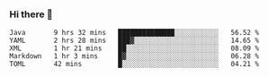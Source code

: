 ### Hi there 👋

<!--
**urzz/urzz** is a ✨ _special_ ✨ repository because its `README.md` (this file) appears on your GitHub profile.

Here are some ideas to get you started:

- 🔭 I’m currently working on ...
- 🌱 I’m currently learning ...
- 👯 I’m looking to collaborate on ...
- 🤔 I’m looking for help with ...
- 💬 Ask me about ...
- 📫 How to reach me: ...
- 😄 Pronouns: ...
- ⚡ Fun fact: ...
-->

<!--START_SECTION:waka-->
```text
Java       9 hrs 32 mins   ██████████████░░░░░░░░░░░   56.52 % 
YAML       2 hrs 28 mins   ███▓░░░░░░░░░░░░░░░░░░░░░   14.65 % 
XML        1 hr 21 mins    ██░░░░░░░░░░░░░░░░░░░░░░░   08.09 % 
Markdown   1 hr 3 mins     █▓░░░░░░░░░░░░░░░░░░░░░░░   06.28 % 
TOML       42 mins         █░░░░░░░░░░░░░░░░░░░░░░░░   04.21 % 
```
<!--END_SECTION:waka-->

